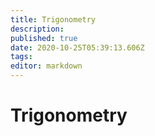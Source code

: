 ```yaml
---
title: Trigonometry
description: 
published: true
date: 2020-10-25T05:39:13.606Z
tags: 
editor: markdown
---
```


# Trigonometry
